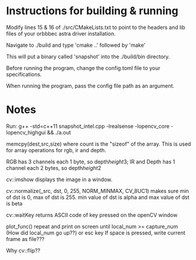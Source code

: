 # Instructions for building & running

Modify lines 15 & 16 of ./src/CMakeLists.txt to point to the headers and lib files of your orbbbec astra driver installation.

Navigate to ./build and type 'cmake ..' followed by 'make'

This will put a binary called 'snapshot' into the ./build/bin directory.

Before running the program, change the config.toml file to your specifications.

When running the program, pass the config file path as an argument.

# Notes

Run: g++ -std=c++11 snapshot_intel.cpp -lrealsense -lopencv_core -lopencv_highgui && ./a.out

memcpy(dest,src,size) where count is the "sizeof" of the array. This is used for array operations for rgb, ir and depth.

RGB has 3 channels each 1 byte, so depth*height*3; IR and Depth has 1 channel each 2 bytes, so depth*height*2

cv::imshow displays the image in a window.

cv::normalize(_src, dst, 0, 255, NORM_MINMAX, CV_8UC1) makes sure min of dst is 0, max of dst is 255. 
min value of dst is alpha and max value of dst is beta

cv::waitKey returns ASCII code of key pressed on the openCV window

plot_func() repeat and print on screen until local_num >= capture_num (How did local_num go up??) or esc key
If space is pressed, write current frame as file???

Why cv::flip??
